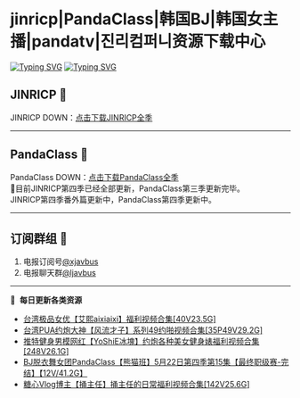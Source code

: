# jinricp|PandaClass|韩国BJ|韩国女主播|pandatv|진리컴퍼니资源下载中心   
[![Typing SVG](https://readme-typing-svg.herokuapp.com?font=Fira+Code&pause=1000&center=true&vCenter=true&random=true&width=435&lines=所有链接都需要翻墙访问)](https://jinri-cp.neocities.org/free.html)
[![Typing SVG](https://readme-typing-svg.herokuapp.com?font=Fira+Code&pause=1000&center=true&vCenter=true&random=true&width=435&lines=点击进入福利资源下载中心)](https://pandaclass.neocities.org/)
## JINRICP 👋   
JINRICP DOWN：[点击下载JINRICP全季](https://mypikpak.com/s/VODz7HXQoqcX0UrvaXfDtFoPo1)
****
## PandaClass 💯   
PandaClass DOWN：[点击下载PandaClass全季](https://mypikpak.com/s/VOKOTZkoEnkyvCnELVSquM97o1)   
💞目前JINRICP第四季已经全部更新，PandaClass第三季更新完毕。   
JINRICP第四季番外篇更新中，PandaClass第四季更新中。
****
## 订阅群组 🔞
1. 电报订阅号[@xjavbus](https://t.me/xjavbus)
2. 电报聊天群[@ljavbus](https://t.me/ljavbus)
**** 
📕 &nbsp;**每日更新各类资源**
<!-- BLOG-POST-LIST:START -->
- [台湾极品女优【艾熙aixiaixi】福利视频合集[40V23.5G]](https://fuli.rulel.com/388.html)
- [台湾PUA约炮大神【风流才子】系列49约啪视频合集[35P49V29.2G]](https://fuli.rulel.com/387.html)
- [推特健身男模网红【YoShiE冰塊】约炮各种美女健身婊福利视频合集[248V26.1G]](https://fuli.rulel.com/386.html)
- [BJ脱衣舞女团PandaClass【熊猫班】5月22日第四季第15集【最终职级赛-完结】【12V/41.2G】](https://fuli.rulel.com/385.html)
- [糖心Vlog博主【捅主任】捅主任的日常福利视频合集[142V25.6G]](https://fuli.rulel.com/384.html)
<!-- BLOG-POST-LIST:END -->
